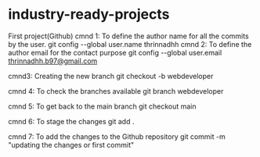 # industry-ready-projects
First project(Github)
cmnd 1: 
To define the author name for all the commits by the user.
    git config --global user.name thrinnadhh
cmnd 2:
To define the author email for the contact purpose
    git config --global user.email thrinnadhh.b97@gmail.com

cmnd3:
Creating the new branch
    git checkout -b webdeveloper

cmnd 4:
To check the branches available 
    git branch webdeveloper

cmnd 5:
To get back to the main branch 
    git checkout main

cmnd 6:
To stage the changes 
    git add .

cmnd 7:
To add the changes to the Github repository 
    git commit -m "updating the changes or first commit"